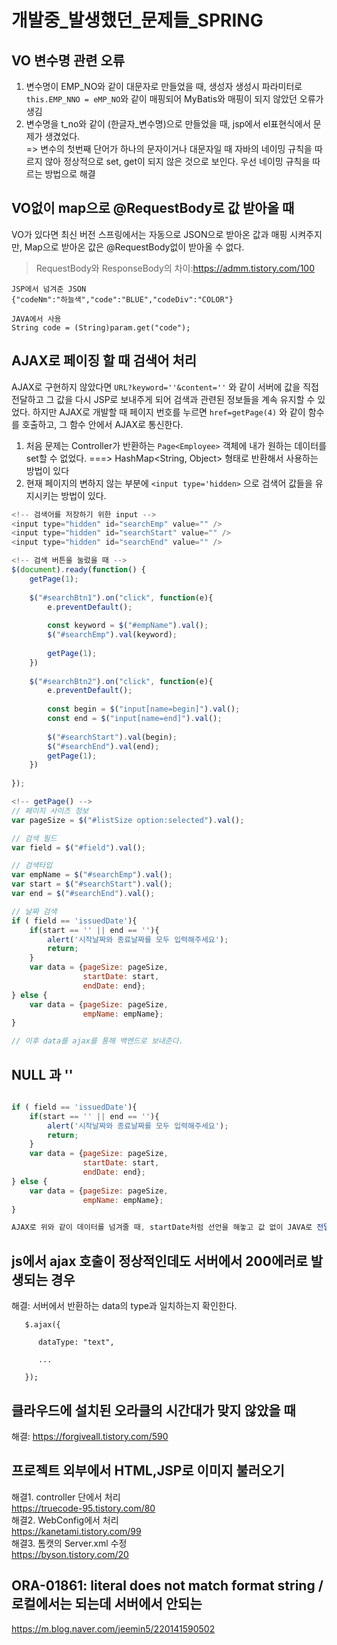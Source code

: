 # 개발중_발생했던_문제들_SPRING

## VO 변수명 관련 오류
1. 변수명이 EMP_NO와 같이 대문자로 만들었을 때, 생성자 생성시 파라미터로 `this.EMP_NNO = eMP_NO`와 같이 매핑되어 MyBatis와 매핑이 되지 않았던 오류가 생김 
2. 변수명을 t_no와 같이 (한글자_변수명)으로 만들었을 때, jsp에서 el표현식에서 문제가 생겼었다.   
=> 변수의 첫번째 단어가 하나의 문자이거나 대문자일 때 자바의 네이밍 규칙을 따르지 않아 정상적으로 set, get이 되지 않은 것으로 보인다. 우선 네이밍 규칙을 따르는 방법으로 해결

## VO없이 map으로 @RequestBody로 값 받아올 때
VO가 있다면 최신 버전 스프링에서는 자동으로 JSON으로 받아온 값과 매핑 시켜주지만, Map으로 받아온 값은 @RequestBody없이 받아올 수 없다.
> RequestBody와 ResponseBody의 차이:https://admm.tistory.com/100   

```
JSP에서 넘겨준 JSON
{"codeNm":"하늘색","code":"BLUE","codeDiv":"COLOR"}

JAVA에서 사용
String code = (String)param.get("code");
```

## AJAX로 페이징 할 때 검색어 처리
AJAX로 구현하지 않았다면 `URL?keyword=''&content=''` 와 같이 서버에 값을 직접 전달하고 그 값을 다시 JSP로 보내주게 되어 검색과 관련된 정보들을 계속 유지할 수 있었다. 하지만 AJAX로 개발할 때 페이지 번호를 누르면 `href=getPage(4)` 와 같이 함수를 호출하고, 그 함수 안에서 AJAX로 통신한다. 
1. 처음 문제는 Controller가 반환하는 `Page<Employee>` 객체에 내가 원하는 데이터를 set할 수 없었다. ===> HashMap<String, Object> 형태로 반환해서 사용하는 방법이 있다
2. 현재 페이지의 변하지 않는 부분에 `<input type='hidden>` 으로 검색어 값들을 유지시키는 방법이 있다.
```javascript
<!-- 검색어를 저장하기 위한 input -->
<input type="hidden" id="searchEmp" value="" />
<input type="hidden" id="searchStart" value="" />
<input type="hidden" id="searchEnd" value="" />

<!-- 검색 버튼을 눌렀을 때 -->
$(document).ready(function() {
	getPage(1);
	
	$("#searchBtn1").on("click", function(e){
		e.preventDefault();
		
		const keyword = $("#empName").val();
		$("#searchEmp").val(keyword);
		
		getPage(1);
	})
	
	$("#searchBtn2").on("click", function(e){
		e.preventDefault();
	
		const begin = $("input[name=begin]").val();
		const end = $("input[name=end]").val();
		
		$("#searchStart").val(begin);
		$("#searchEnd").val(end);
		getPage(1);
	})
	
});

<!-- getPage() -->
// 페이지 사이즈 정보 
var pageSize = $("#listSize option:selected").val();

// 검색 필드
var field = $("#field").val();

// 검색타입
var empName = $("#searchEmp").val();
var start = $("#searchStart").val();
var end = $("#searchEnd").val();

// 날짜 검색
if ( field == 'issuedDate'){
    if(start == '' || end == ''){
        alert('시작날짜와 종료날짜를 모두 입력해주세요');
        return;
    }
    var data = {pageSize: pageSize, 
                startDate: start,
                endDate: end};
} else {
    var data = {pageSize: pageSize, 
                empName: empName};
}

// 이후 data를 ajax를 통해 백엔드로 보내준다. 
```

## NULL 과 ''
```js

if ( field == 'issuedDate'){
    if(start == '' || end == ''){
        alert('시작날짜와 종료날짜를 모두 입력해주세요');
        return;
    }
    var data = {pageSize: pageSize, 
                startDate: start,
                endDate: end};
} else {
    var data = {pageSize: pageSize, 
                empName: empName};
}

AJAX로 위와 같이 데이터를 넘겨줄 때, startDate처럼 선언을 해놓고 값 없이 JAVA로 전달하면 `data.get("startDate")` 값이 ''이 되고, 선언을 아예 안한 값을 JAVA에서 `data.get("hello")` 같이 사용하면 값이 NULL이 된다.
```

## js에서 ajax 호출이 정상적인데도 서버에서 200에러로 발생되는 경우

해결: 서버에서 반환하는 data의 type과 일치하는지 확인한다.
```
   $.ajax({

      dataType: "text",

      ...

   });

```

## 클라우드에 설치된 오라클의 시간대가 맞지 않았을 때
해결: https://forgiveall.tistory.com/590

## 프로젝트 외부에서 HTML,JSP로 이미지 불러오기
해결1. controller 단에서 처리     
https://truecode-95.tistory.com/80      
해결2. WebConfig에서 처리     
https://kanetami.tistory.com/99       
해결3. 톰캣의 Server.xml 수정     
https://byson.tistory.com/20    

## ORA-01861: literal does not match format string / 로컬에서는 되는데 서버에서 안되는 
https://m.blog.naver.com/jeemin5/220141590502
